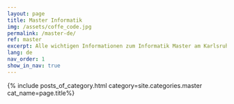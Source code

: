 ```yaml
---
layout: page
title: Master Informatik
img: /assets/coffe_code.jpg
permalink: /master-de/
ref: master
excerpt: Alle wichtigen Informationen zum Informatik Master am Karlsruher Institut für Technologie
lang: de
nav_order: 1
show_in_nav: true
---
```





{% include posts_of_category.html category=site.categories.master cat_name=page.title%}
